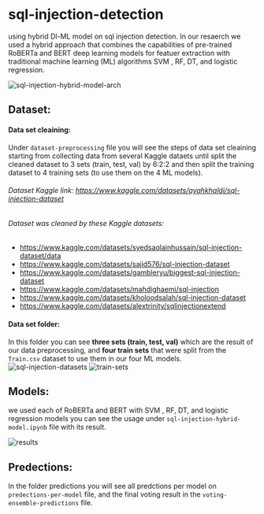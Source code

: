# sql-injection-detection
using hybrid Dl-ML model on sql injection detection.
In our resaerch we used a hybrid approach that combines the capabilities of pre-trained RoBERTa and BERT deep learning models for featuer extraction with traditional machine learning (ML) algorithms SVM , RF, DT, and logistic regression.

![sql-injection-hybrid-model-arch](https://github.com/Ayah-khaldi99/sql-injection-detection/assets/112800075/d9635875-046f-4985-a324-85fa70e40ba2)


## Dataset:
#### Data set cleaining:
Under `dataset-preprocessing` file you will see the steps of data set cleaining starting from collecting data from several Kaggle dataets until split the cleaned dataset to 3 sets (train, test, val) by 6:2:2 and then split the training dataset to 4 training sets (to use them on the 4 ML models).
###### Dataset Kaggle link: https://www.kaggle.com/datasets/ayahkhaldi/sql-injection-dataset 
###### Dataset was cleaned by these Kaggle datasets:
- https://www.kaggle.com/datasets/syedsaqlainhussain/sql-injection-dataset/data
- https://www.kaggle.com/datasets/sajid576/sql-injection-dataset
- https://www.kaggle.com/datasets/gambleryu/biggest-sql-injection-dataset
- https://www.kaggle.com/datasets/mahdighaemi/sql-injection
- https://www.kaggle.com/datasets/kholoodsalah/sql-injection-dataset
- https://www.kaggle.com/datasets/alextrinity/sqlinjectionextend

#### Data set folder:
In this folder you can see **three sets (train, test, val)** which are the result of our data preprocessing, and **four train sets** that were split from the `Train.csv` dataset to use them in our four ML models.
![sql-injection-datasets](https://github.com/Ayah-khaldi99/sql-injection-detection/assets/112800075/4970d91e-0ebd-42d1-8f60-b44ad161e860)
![train-sets](https://github.com/Ayah-khaldi99/sql-injection-detection/assets/112800075/709e22c7-e9cb-4a88-ad7b-404741d052f9)


## Models:
we used each of RoBERTa and BERT with SVM , RF, DT, and logistic regression models you can see the usage under `sql-injection-hybrid-model.ipynb` file with its result.

![results](https://github.com/Ayah-khaldi99/sql-injection-detection/assets/112800075/71fcb0d0-a64a-415e-84d2-ae123bf5868f)


## Predections:
In the folder predictions you will see all predctions per model on `predections-per-model` file, and the final voting result in the `voting-ensemble-predictions` file.
